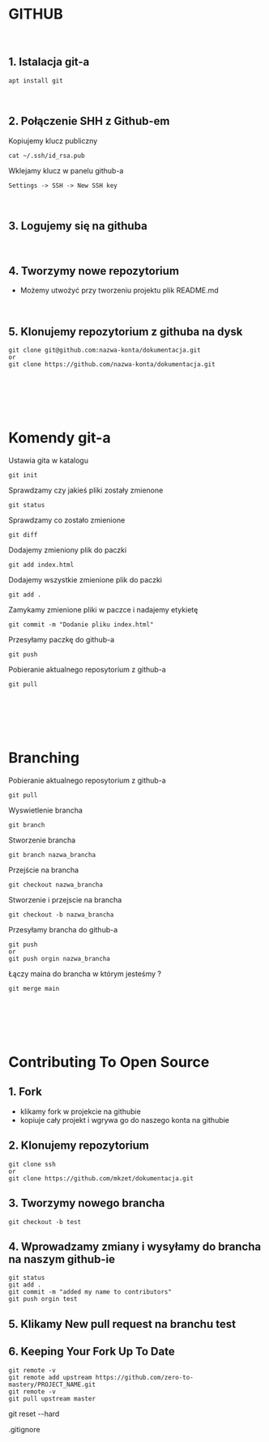 # GITHUB

<br>

## 1. Istalacja git-a

```
apt install git
```

<br>

## 2. Połączenie SHH z Github-em

Kopiujemy klucz publiczny

```
cat ~/.ssh/id_rsa.pub
```

Wklejamy klucz w panelu github-a

```
Settings -> SSH -> New SSH key
```

<br>

## 3. Logujemy się na githuba

<br>

## 4. Tworzymy nowe repozytorium

-  Możemy utwożyć przy tworzeniu projektu plik README.md

<br>

## 5. Klonujemy repozytorium z githuba na dysk

```
git clone git@github.com:nazwa-konta/dokumentacja.git
or
git clone https://github.com/nazwa-konta/dokumentacja.git
```

<br>
<br>
<br>
<br>

# Komendy git-a

Ustawia gita w katalogu

```
git init
```

Sprawdzamy czy jakieś pliki zostały zmienone

```
git status
```

Sprawdzamy co zostało zmienione

```
git diff
```

Dodajemy zmieniony plik do paczki

```
git add index.html
```

Dodajemy wszystkie zmienione plik do paczki

```
git add .
```

Zamykamy zmienione pliki w paczce i nadajemy etykietę

```
git commit -m "Dodanie pliku index.html"
```

Przesyłamy paczkę do github-a

```
git push
```

Pobieranie aktualnego reposytorium z github-a

```
git pull
```

<br>
<br>
<br>
<br>

# Branching

Pobieranie aktualnego reposytorium z github-a

```
git pull
```

Wyswietlenie brancha

```
git branch
```

Stworzenie brancha

```
git branch nazwa_brancha
```

Przejście na brancha

```
git checkout nazwa_brancha
```

Stworzenie i przejscie na brancha

```
git checkout -b nazwa_brancha
```

Przesyłamy brancha do github-a

```
git push
or
git push orgin nazwa_brancha
```

Łączy maina do brancha w którym jesteśmy ?

```
git merge main
```

<br>
<br>
<br>
<br>

# Contributing To Open Source

## 1. Fork

-  klikamy fork w projekcie na githubie
-  kopiuje cały projekt i wgrywa go do naszego konta na githubie

## 2. Klonujemy repozytorium

```
git clone ssh
or
git clone https://github.com/mkzet/dokumentacja.git
```

## 3. Tworzymy nowego brancha

```
git checkout -b test
```

## 4. Wprowadzamy zmiany i wysyłamy do brancha na naszym github-ie

```
git status
git add .
git commit -m "added my name to contributors"
git push orgin test
```

## 5. Klikamy New pull request na branchu test

## 6. Keeping Your Fork Up To Date

```
git remote -v
git remote add upstream https://github.com/zero-to-mastery/PROJECT_NAME.git
git remote -v
git pull upstream master

```

git reset --hard

.gitignore
